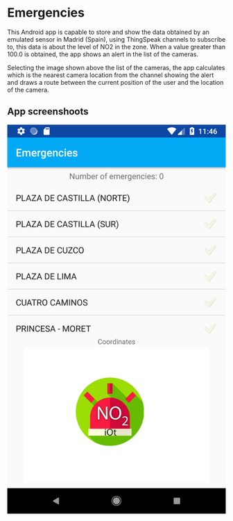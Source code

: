 # Emergencies
This Android app is capable to store and show the data obtained by an emulated sensor in Madrid (Spain), using ThingSpeak channels to subscribe to, this data is about the level of NO2 in the zone. When a value greater than 100.0 is obtained, the app shows an alert in the list of the cameras.

Selecting the image shown above the list of the cameras, the app calculates which is the nearest camera location from the channel showing the alert and draws a route between the current position of the user and the location of the camera.

## App screenshoots

![](visuals/Screenshot_1572435991.png)
